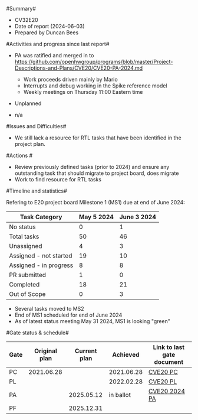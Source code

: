 #Summary#
- CV32E20
- Date of report (2024-06-03)
- Prepared by Duncan Bees


#Activities and progress since last report#

- PA was ratified and merged in to https://github.com/openhwgroup/programs/blob/master/Project-Descriptions-and-Plans/CVE20/CVE20-PA-2024.md

  - Work proceeds driven mainly by Mario
  - Interrupts and debug working in the Spike reference model
  - Weekly meetings on Thursday 11:00 Eastern time


- Unplanned
 - n/a

#Issues and Difficulties#
- We still lack a resource for RTL tasks that have been identified in the project plan.


#Actions #
- Review previously defined tasks (prior to 2024) and ensure any outstanding task that should migrate to project board, does migrate
- Work to find resource for RTL tasks

#Timeline and statistics#

Refering to E20 project board Milestone 1 (MS1) due at end of June 2024:

|	Task Category 					| May 5 2024	| June 3 2024	|				
|	---								| -----------	| -----------	|
|   No status						|	0			| 1				|
|	Total tasks						| 	50			| 46				|
|	Unassigned						| 	4			| 3				|
|	Assigned - not started			| 	19			| 10			|
|	Assigned - in progress			| 	8			| 8				|
|	PR submitted					| 	1			| 0				|
| 	Completed						|	18			| 21			|
| 	Out of Scope					|   0			|  3			|


 - Several tasks moved to MS2
 - End of MS1 scheduled for end of June 2024
 - As of latest status meeting May 31 2024, MS1 is looking "green"

#Gate status & schedule#

|	Gate	| Original plan	| Current plan	| Achieved  	| Link to last gate document  	|
|	---	| ----------	| ----------	| ----------		| ----------------------		|
|	PC	| 	2021.06.28	| 				| 	2021.06.28		| [CVE20 PC](https://github.com/openhwgroup/programs/blob/master/Project-Descriptions-and-Plans/CVE20/Project-Concept-for-CV32E20.md)|
|	PL	|				|				|   2022.02.28	    			|[CVE20 PL](https://github.com/openhwgroup/programs/blob/master/Project-Descriptions-and-Plans/CVE20/Project-Launch-for-CV32E20-220209.md)|																		|
|	PA	|			|	2025.05.12	    	| in ballot		  | [CVE20 2024 PA](https://github.com/openhwgroup/programs/pull/654)	|
|	PF	|			|	2025.12.31	    	|		    	|		